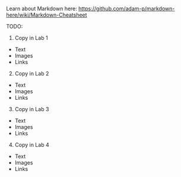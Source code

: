 Learn about Markdown here: https://github.com/adam-p/markdown-here/wiki/Markdown-Cheatsheet

TODO:
1. Copy in Lab 1
- Text
- Images
- Links
2. Copy in Lab 2
- Text
- Images
- Links
3. Copy in Lab 3
- Text
- Images
- Links
4. Copy in Lab 4
- Text
- Images
- Links
